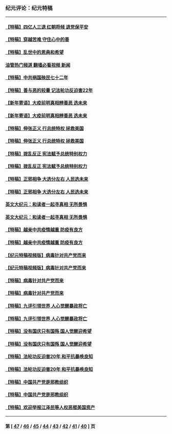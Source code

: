 ### 纪元评论：纪元特稿
---
#### [【特稿】四亿人三退 红朝将倾 退党保平安](../../pages/nsc424/n13794378.md?10110330) 
#### [【特稿】穿越苦难 守住心中的善](../../pages/nsc424/n13784979.md?10110330) 
#### [【特稿】乱世中的恩典和希望](../../pages/nsc424/n13734687.md?10110330) 
#### [油管热门频道 翻墙必看视频 新闻](ok?10110330)
#### [【特稿】中共祸国殃民七十二年](../../pages/nsc424/n13272607.md?10110330) 
#### [【特稿】善与恶的较量 记法轮功反迫害22年](../../pages/nsc424/n13086597.md?10110330) 
#### [【新年寄语】大疫前明真相辨善恶 选未来](../../pages/nsc424/n12660855.md?10110330) 
#### [【新年寄语】大疫前明真相辨善恶 选未来](../../pages/nsc424/n12660855.md?10110330) 
#### [【特稿】伸张正义 行总统特权 拯救美国](../../pages/nsc424/n12616806.md?10110330) 
#### [【特稿】伸张正义 行总统特权 拯救美国](../../pages/nsc424/n12616806.md?10110330) 
#### [【特稿】拨乱反正 宪法赋予总统特别权力](../../pages/nsc424/n12598306.md?10110330) 
#### [【特稿】拨乱反正 宪法赋予总统特别权力](../../pages/nsc424/n12598306.md?10110330) 
#### [【特稿】正邪相争 大选分左右 人民选未来](../../pages/nsc424/n12545208.md?10110330) 
#### [【特稿】正邪相争 大选分左右 人民选未来](../../pages/nsc424/n12545208.md?10110330) 
#### [英文大纪元：和读者一起寻真相 无所畏惧](../../pages/nsc424/n12542027.md?10110330) 
#### [英文大纪元：和读者一起寻真相 无所畏惧](../../pages/nsc424/n12542027.md?10110330) 
#### [【特稿】越亲中共疫情越重 防疫有良方](../../pages/nsc424/n12042989.md?10110330) 
#### [【特稿】越亲中共疫情越重 防疫有良方](../../pages/nsc424/n12042989.md?10110330) 
#### [【纪元特稿视频版】病毒针对共产党而来](../../pages/nsc424/n11977328.md?10110330) 
#### [【纪元特稿视频版】病毒针对共产党而来](../../pages/nsc424/n11977328.md?10110330) 
#### [【特稿】病毒针对共产党而来](../../pages/nsc424/n11928818.md?10110330) 
#### [【特稿】病毒针对共产党而来](../../pages/nsc424/n11928818.md?10110330) 
#### [【特稿】九评引领世界 人心觉醒暴政将亡](../../pages/nsc424/n11660496.md?10110330) 
#### [【特稿】九评引领世界 人心觉醒暴政将亡](../../pages/nsc424/n11660496.md?10110330) 
#### [【特稿】没有国庆只有国殇 国人觉醒迎希望](../../pages/nsc424/n11549354.md?10110330) 
#### [【特稿】没有国庆只有国殇 国人觉醒迎希望](../../pages/nsc424/n11549354.md?10110330) 
#### [【特稿】法轮功反迫害20年 和平抗暴唤良知](../../pages/nsc424/n11389135.md?10110330) 
#### [【特稿】法轮功反迫害20年 和平抗暴唤良知](../../pages/nsc424/n11389135.md?10110330) 
#### [【特稿】中国共产党是邪教组织](../../pages/nsc424/n11355551.md?10110330) 
#### [【特稿】中国共产党是邪教组织](../../pages/nsc424/n11355551.md?10110330) 
#### [【特稿】欢迎举报江泽民等人权恶棍美国资产](../../pages/nsc424/n11303040.md?10110330) 

---
#### 第 [ [47](./47.md?10110330) / [46](./46.md?10110330) / [45](./45.md?10110330) / [44](./44.md?10110330) / [43](./43.md?10110330) / [42](./42.md?10110330) / [41](./41.md?10110330) / [40](./40.md?10110330) ] 页
